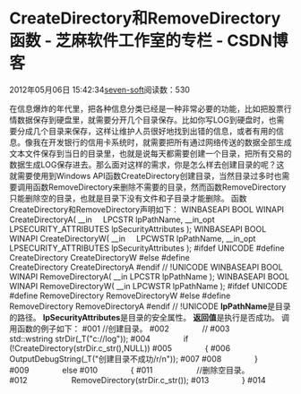 
# CreateDirectory和RemoveDirectory函数 -  芝麻软件工作室的专栏 - CSDN博客


2012年05月06日 15:42:34[seven-soft](https://me.csdn.net/softn)阅读数：530


在信息爆炸的年代里，把各种信息分类已经是一种非常必要的功能，比如把股票行情数据保存到硬盘里，就需要分开几个目录保存。比如你写LOG到硬盘时，也需要分成几个目录来保存，这样让维护人员很好地找到出错的信息，或者有用的信息。像我在开发银行的信用卡系统时，就需要把所有通过网络传送的数据全部生成文本文件保存到当日的目录里，也就是说每天都需要创建一个目录，把所有交易的数据生成LOG保存进去。那么面对这样的需求，你是怎么样去创建目录的呢？这就需要使用到Windows
 API函数CreateDirectory创建目录，当然目录过多时也需要调用函数RemoveDirectory来删除不需要的目录，然而函数RemoveDirectory只能删除空的目录，也就是目录下没有文件和子目录才能删除。
函数CreateDirectory和RemoveDirectory声明如下：
WINBASEAPI
BOOL
WINAPI
CreateDirectoryA(
__in     LPCSTR lpPathName,
__in_opt LPSECURITY_ATTRIBUTES lpSecurityAttributes
);
WINBASEAPI
BOOL
WINAPI
CreateDirectoryW(
__in     LPCWSTR lpPathName,
__in_opt LPSECURITY_ATTRIBUTES lpSecurityAttributes
);
\#ifdef UNICODE
\#define CreateDirectory CreateDirectoryW
\#else
\#define CreateDirectory CreateDirectoryA
\#endif // !UNICODE
WINBASEAPI
BOOL
WINAPI
RemoveDirectoryA(
__in LPCSTR lpPathName
);
WINBASEAPI
BOOL
WINAPI
RemoveDirectoryW(
__in LPCWSTR lpPathName
);
\#ifdef UNICODE
\#define RemoveDirectory RemoveDirectoryW
\#else
\#define RemoveDirectory RemoveDirectoryA
\#endif // !UNICODE
**lpPathName**是目录的路径。
**lpSecurityAttributes**是目录的安全属性。
**返回值**是执行是否成功。
调用函数的例子如下：
\#001 //创建目录。
\#002               //
\#003               std::wstring strDir(_T("c://log"));
\#004               if (!CreateDirectory(strDir.c_str(),NULL))
\#005               {
\#006                    OutputDebugString(_T("创建目录不成功/r/n"));
\#007
\#008               }
\#009               else
\#010               {
\#011                    //删除空目录。
\#012                    RemoveDirectory(strDir.c_str());
\#013               }
\#014


